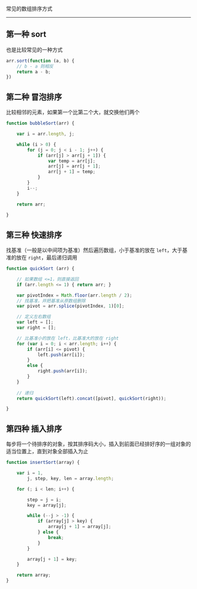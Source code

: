 常见的数组排序方式

----


## 第一种 sort

也是比较常见的一种方式

```js
arr.sort(function (a, b) {
    // b - a 则相反
    return a - b;
})
```

## 第二种 冒泡排序

比较相邻的元素，如果第一个比第二个大，就交换他们两个

```js
function bubbleSort(arr) {

    var i = arr.length, j;

    while (i > 0) {
        for (j = 0; j < i - 1; j++) {
            if (arr[j] > arr[j + 1]) {
                var temp = arr[j];
                arr[j] = arr[j + 1];
                arr[j + 1] = temp;
            }
        }
        i--;
    }

    return arr;
    
}
```


## 第三种 快速排序

找基准（一般是以中间项为基准）然后遍历数组，小于基准的放在 ```left```，大于基准的放在 ```right```，最后递归调用

```js
function quickSort (arr) {

    // 如果数组 <=1，则直接返回
    if (arr.length <= 1) { return arr; }

    var pivotIndex = Math.floor(arr.length / 2);
    // 找基准，并把基准从原数组删除
    var pivot = arr.splice(pivotIndex, 1)[0];

    // 定义左右数组
    var left = [];
    var right = [];

    // 比基准小的放在 left，比基准大的放在 right
    for (var i = 0; i < arr.length; i++) {
        if (arr[i] <= pivot) {
            left.push(arr[i]);
        }
        else {
            right.push(arr[i]);
        }
    }
    
    // 递归
    return quickSort(left).concat([pivot], quickSort(right));

}
```

## 第四种 插入排序

每步将一个待排序的对象，按其排序码大小，插入到前面已经排好序的一组对象的适当位置上，直到对象全部插入为止

```js
function insertSort(array) {

    var i = 1,
        j, step, key, len = array.length;

    for (; i < len; i++) {

        step = j = i;
        key = array[j];

        while (--j > -1) {
            if (array[j] > key) {
                array[j + 1] = array[j];
            } else {
                break;
            }
        }

        array[j + 1] = key;
    }

    return array;
}
```
